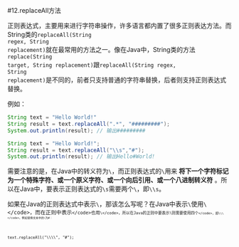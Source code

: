 #12.replaceAll方法

正则表达式，主要用来进行字符串操作，许多语言都内置了很多正则表达方法。而String类的<code>replaceAll(String regex, String replacement)</code>就在最常用的方法之一。像在Java中，String类的方法<code>replace(String target, String replacement)</code>跟<code>replaceAll(String regex, String replacement)</code>是不同的，前者只支持普通的字符串替换，后者则支持正则表达式替换。

例如：

```java
String text = "Hello World!"
String result = text.replaceAll(".*", "#########");
System.out.println(result); // 输出#########

String text = "Hello World!";
String result = text.replaceAll("\\s","#");
System.out.println(result); // 输出Hello#World!
```

需要注意的是，在Java中的转义符为<code>\\</code>，而正则表达式的<code>\\</code>用来 **将下一个字符标记为一个特殊字符、或一个原义字符、或一个向后引用、或一个八进制转义符** 。所以在Java中，要表示正则表达式的<code>\s</code>需要两个<code>\\</code>，即<code>\\\s</code>。

如果在Java的正则表达式中表示<code>\\</code>，那该怎么写呢？在Java中表示<code>\\</code>使用<code>\\\</code>，而在正则中表示<code>\</code>也用<code>\\\</code>，所以在Java的正则中要表示\则需要使用四个<code>\</code>，即<code>\\\\\\\</code>。例如替换文本中的<code>\\</code>为#：

```
text.replaceAll("\\\\", "#");
```


